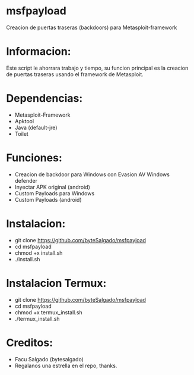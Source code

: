 # msfpayload
Creacion de puertas traseras (backdoors) para Metasploit-framework

# Informacion:

Este script le ahorrara trabajo y tiempo, su funcion principal es la creacion de puertas traseras usando el framework de Metasploit.

# Dependencias:

* Metasploit-Framework
* Apktool
* Java (default-jre)
* Toilet

# Funciones:

* Creacion de backdoor para Windows con Evasion AV Windows defender
* Inyectar APK original (android)
* Custom Payloads para Windows
* Custom Payloads (android)

# Instalacion:

* git clone https://github.com/byteSalgado/msfpayload
* cd msfpayload
* chmod +x install.sh
* ./install.sh

# Instalacion Termux:

* git clone https://github.com/byteSalgado/msfpayload
* cd msfpayload
* chmod +x termux_install.sh
* ./termux_install.sh  


# Creditos:

* Facu Salgado (bytesalgado)
* Regalanos una estrella en el repo, thanks.
